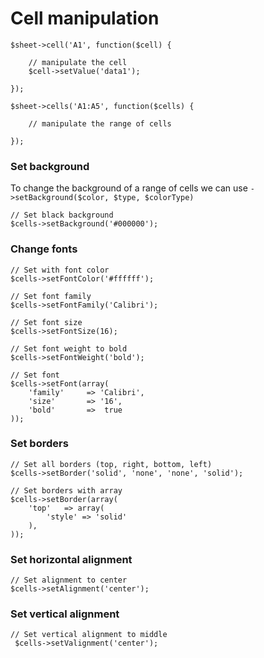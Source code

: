 # Cell manipulation

    $sheet->cell('A1', function($cell) {

        // manipulate the cell
        $cell->setValue('data1');

    });

    $sheet->cells('A1:A5', function($cells) {

        // manipulate the range of cells

    });

### Set background

To change the background of a range of cells we can use `->setBackground($color, $type, $colorType)`

    // Set black background
    $cells->setBackground('#000000');

### Change fonts

    // Set with font color
    $cells->setFontColor('#ffffff');

    // Set font family
    $cells->setFontFamily('Calibri');

    // Set font size
    $cells->setFontSize(16);

    // Set font weight to bold
    $cells->setFontWeight('bold');

    // Set font
    $cells->setFont(array(
        'family'     => 'Calibri',
        'size'       => '16',
        'bold'       =>  true
    ));

### Set borders

    // Set all borders (top, right, bottom, left)
    $cells->setBorder('solid', 'none', 'none', 'solid');

    // Set borders with array
    $cells->setBorder(array(
        'top'   => array(
            'style' => 'solid'
        ),
    ));

### Set horizontal alignment

    // Set alignment to center
    $cells->setAlignment('center');

### Set vertical alignment

    // Set vertical alignment to middle
     $cells->setValignment('center');
